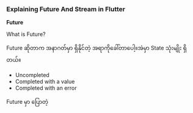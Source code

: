 ### Explaining Future And Stream in Flutter

**Future**

What is Future?

Future ဆိုတာက အနာဂတ်မှာ ရှိနိုင်တဲ့ အရာကိုခေါ်တာပေါ့။အဲမှာ State သုံးမျိုး ရှိတယ်။ 

- Uncompleted
- Completed with a value
- Completed with an error

Future မှာ ပြောတဲ့ 

